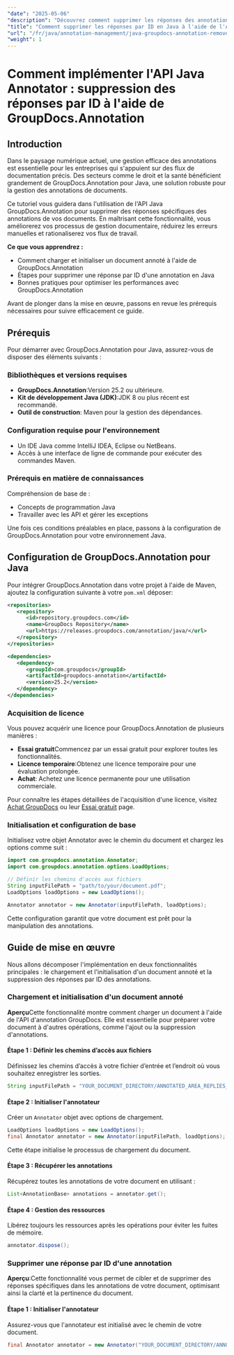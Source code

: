 ```yaml
---
"date": "2025-05-06"
"description": "Découvrez comment supprimer les réponses des annotations dans vos documents grâce à l'API GroupDocs.Annotation pour Java. Améliorez la gestion de vos documents grâce à ce guide étape par étape."
"title": "Comment supprimer les réponses par ID en Java à l'aide de l'API GroupDocs.Annotation"
"url": "/fr/java/annotation-management/java-groupdocs-annotation-remove-replies-by-id/"
"weight": 1
---
```


# Comment implémenter l'API Java Annotator : suppression des réponses par ID à l'aide de GroupDocs.Annotation

## Introduction

Dans le paysage numérique actuel, une gestion efficace des annotations est essentielle pour les entreprises qui s'appuient sur des flux de documentation précis. Des secteurs comme le droit et la santé bénéficient grandement de GroupDocs.Annotation pour Java, une solution robuste pour la gestion des annotations de documents.

Ce tutoriel vous guidera dans l'utilisation de l'API Java GroupDocs.Annotation pour supprimer des réponses spécifiques des annotations de vos documents. En maîtrisant cette fonctionnalité, vous améliorerez vos processus de gestion documentaire, réduirez les erreurs manuelles et rationaliserez vos flux de travail.

**Ce que vous apprendrez :**
- Comment charger et initialiser un document annoté à l'aide de GroupDocs.Annotation
- Étapes pour supprimer une réponse par ID d'une annotation en Java
- Bonnes pratiques pour optimiser les performances avec GroupDocs.Annotation

Avant de plonger dans la mise en œuvre, passons en revue les prérequis nécessaires pour suivre efficacement ce guide.

## Prérequis

Pour démarrer avec GroupDocs.Annotation pour Java, assurez-vous de disposer des éléments suivants :

### Bibliothèques et versions requises
- **GroupDocs.Annotation**:Version 25.2 ou ultérieure.
- **Kit de développement Java (JDK)**:JDK 8 ou plus récent est recommandé.
- **Outil de construction**: Maven pour la gestion des dépendances.

### Configuration requise pour l'environnement
- Un IDE Java comme IntelliJ IDEA, Eclipse ou NetBeans.
- Accès à une interface de ligne de commande pour exécuter des commandes Maven.

### Prérequis en matière de connaissances
Compréhension de base de :
- Concepts de programmation Java
- Travailler avec les API et gérer les exceptions

Une fois ces conditions préalables en place, passons à la configuration de GroupDocs.Annotation pour votre environnement Java.

## Configuration de GroupDocs.Annotation pour Java

Pour intégrer GroupDocs.Annotation dans votre projet à l'aide de Maven, ajoutez la configuration suivante à votre `pom.xml` déposer:

```xml
<repositories>
   <repository>
      <id>repository.groupdocs.com</id>
      <name>GroupDocs Repository</name>
      <url>https://releases.groupdocs.com/annotation/java/</url>
   </repository>
</repositories>

<dependencies>
   <dependency>
      <groupId>com.groupdocs</groupId>
      <artifactId>groupdocs-annotation</artifactId>
      <version>25.2</version>
   </dependency>
</dependencies>
```

### Acquisition de licence
Vous pouvez acquérir une licence pour GroupDocs.Annotation de plusieurs manières :
- **Essai gratuit**Commencez par un essai gratuit pour explorer toutes les fonctionnalités.
- **Licence temporaire**:Obtenez une licence temporaire pour une évaluation prolongée.
- **Achat**: Achetez une licence permanente pour une utilisation commerciale.

Pour connaître les étapes détaillées de l'acquisition d'une licence, visitez [Achat GroupDocs](https://purchase.groupdocs.com/buy) ou leur [Essai gratuit](https://releases.groupdocs.com/annotation/java/) page.

### Initialisation et configuration de base
Initialisez votre objet Annotator avec le chemin du document et chargez les options comme suit :

```java
import com.groupdocs.annotation.Annotator;
import com.groupdocs.annotation.options.LoadOptions;

// Définir les chemins d'accès aux fichiers
String inputFilePath = "path/to/your/document.pdf";
LoadOptions loadOptions = new LoadOptions();

Annotator annotator = new Annotator(inputFilePath, loadOptions);
```

Cette configuration garantit que votre document est prêt pour la manipulation des annotations.

## Guide de mise en œuvre

Nous allons décomposer l'implémentation en deux fonctionnalités principales : le chargement et l'initialisation d'un document annoté et la suppression des réponses par ID des annotations.

### Chargement et initialisation d'un document annoté

**Aperçu**Cette fonctionnalité montre comment charger un document à l'aide de l'API d'annotation GroupDocs. Elle est essentielle pour préparer votre document à d'autres opérations, comme l'ajout ou la suppression d'annotations.

#### Étape 1 : Définir les chemins d’accès aux fichiers
Définissez les chemins d’accès à votre fichier d’entrée et l’endroit où vous souhaitez enregistrer les sorties.
```java
String inputFilePath = "YOUR_DOCUMENT_DIRECTORY/ANNOTATED_AREA_REPLIES_5";
```

#### Étape 2 : Initialiser l'annotateur
Créer un `Annotator` objet avec options de chargement.
```java
LoadOptions loadOptions = new LoadOptions();
final Annotator annotator = new Annotator(inputFilePath, loadOptions);
```
Cette étape initialise le processus de chargement du document.

#### Étape 3 : Récupérer les annotations
Récupérez toutes les annotations de votre document en utilisant :
```java
List<AnnotationBase> annotations = annotator.get();
```

#### Étape 4 : Gestion des ressources
Libérez toujours les ressources après les opérations pour éviter les fuites de mémoire.
```java
annotator.dispose();
```

### Supprimer une réponse par ID d'une annotation

**Aperçu**:Cette fonctionnalité vous permet de cibler et de supprimer des réponses spécifiques dans les annotations de votre document, optimisant ainsi la clarté et la pertinence du document.

#### Étape 1 : Initialiser l'annotateur
Assurez-vous que l'annotateur est initialisé avec le chemin de votre document.
```java
final Annotator annotator = new Annotator("YOUR_DOCUMENT_DIRECTORY/ANNOTATED_AREA_REPLIES_5